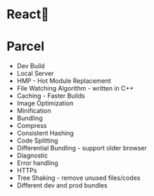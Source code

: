 # React🚀

# Parcel
- Dev Build
- Local Server
- HMP - Hot Module Replacement
- File Watching Algorithm - written in C++
- Caching - Faster Builds
- Image Optimization
- Minification
- Bundling
- Compress
- Consistent Hashing
- Code Splitting
- Differential Bundling - support older browser
- Diagnostic
- Error handling
- HTTPs
- Tree Shaking - remove unused files/codes
- Different dev and prod bundles 